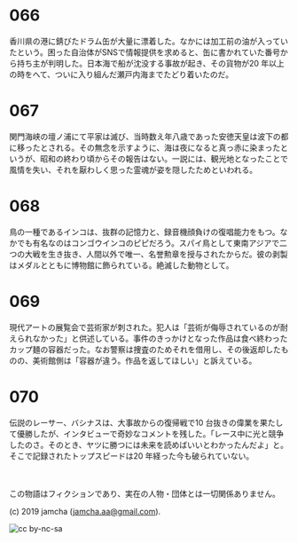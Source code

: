 

# 066

香川県の港に錆びたドラム缶が大量に漂着した。なかには加工前の油が入っていたという。困った自治体がSNSで情報提供を求めると、缶に書かれていた番号から持ち主が判明した。日本海で船が沈没する事故が起き、その貨物が20 年以上の時をへて、ついに入り組んだ瀬戸内海までたどり着いたのだ。

# 067

関門海峡の壇ノ浦にて平家は滅び、当時数え年八歳であった安徳天皇は波下の都に移ったとされる。その無念を示すように、海は夜になると真っ赤に染まったというが、昭和の終わり頃からその報告はない。一説には、観光地となったことで風情を失い、それを厭わしく思った霊魂が姿を隠したためといわれる。

# 068

鳥の一種であるインコは、抜群の記憶力と、録音機顔負けの復唱能力をもつ。なかでも有名なのはコンゴウインコのピピだろう。スパイ鳥として東南アジアで二つの大戦を生き抜き、人間以外で唯一、名誉勲章を授与されたからだ。彼の剥製はメダルとともに博物館に飾られている。絶滅した動物として。

# 069

現代アートの展覧会で芸術家が刺された。犯人は「芸術が侮辱されているのが耐えられなかった」と供述している。事件のきっかけとなった作品は食べ終わったカップ麺の容器だった。なお警察は捜査のためそれを借用し、その後返却したものの、美術館側は「容器が違う。作品を返してほしい」と訴えている。

# 070

伝説のレーサー、バシナスは、大事故からの復帰戦で10 台抜きの偉業を果たして優勝したが、インタビューで奇妙なコメントを残した。「レース中に光と競争したのさ。そのとき、ヤツに勝つには未来を読めばいいとわかったんだよ」と。そこで記録されたトップスピードは20 年経った今も破られていない。

<br>  
<br>  
この物語はフィクションであり、実在の人物・団体とは一切関係ありません。  

(c) 2019 jamcha (jamcha.aa@gmail.com).  

![cc by-nc-sa](https://i.creativecommons.org/l/by-nc-sa/4.0/88x31.png)  

